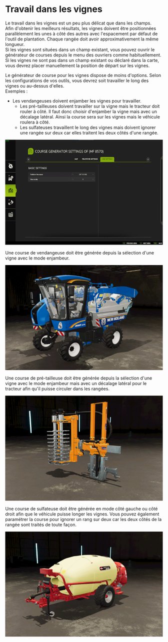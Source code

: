 # Travail dans les vignes
  
Le travail dans les vignes est un peu plus délicat que dans les champs.  
Afin d'obtenir les meilleurs résultats, les vignes doivent être positionnées parallèlement les unes à côté des autres avec l'espacement par défaut de l'outil de plantation. Chaque rangée doit avoir approximativement la même longueur.  
Si les vignes sont situées dans un champ existant, vous pouvez ouvrir le générateur de courses depuis le menu des ouvriers comme habituellement.  
Si les vignes ne sont pas dans un champ existant ou déclaré dans la carte, vous devrez placer manuellement la position de départ sur les vignes.  


  
Le générateur de course pour les vignes dispose de moins d'options. Selon les configurations de vos outils, vous devrez soit travailler le long des vignes ou au-dessus d'elles.   
Exemples :    

 - Les vendangeuses doivent enjamber les vignes pour travailler.  
    - Les pré-tailleuses doivent travailler sur la vigne mais le tracteur doit rouler à côté. Il faut donc choisir d'enjamber la vigne mais avec un décalage latéral.  Ainsi la course sera sur les vignes mais le véhicule roulera à côté.  
    - Les sulfateuses travaillent le long des vignes mais doivent ignorer une rangée sur deux car elles traitent les deux côtés d'une rangée.  


![Image](../assets/images/vineworkgen_0_0_765_510.png)

  
Une course de vendangeuse doit être générée depuis la sélection d'une vigne avec le mode enjambeur.  


![Image](../assets/images/vineworkharvest_0_0_765_510.png)

  
Une course de pré-tailleuse  doit être générée depuis la sélection d'une vigne avec le mode enjambeur mais avec un décalage latéral pour le tracteur afin qu'il puisse circuler dans les rangées.  


![Image](../assets/images/vineworkpruner_0_0_765_510.png)

  
Une course de sulfateuse doit être générée en mode côté gauche ou côté droit afin que le véhicule puisse longer les vignes. Vous pouvez également paramétrer la course pour ignorer un rang sur deux car les deux côtés de la rangée sont traités de toute façon.  


![Image](../assets/images/vineworkspray_0_0_765_510.png)

